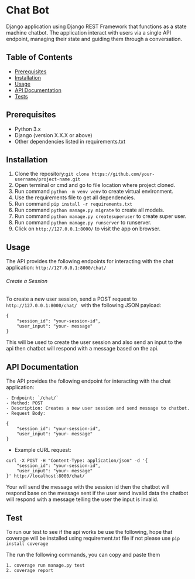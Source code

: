 # Chat Bot

Django application using Django REST Framework that functions as a state machine chatbot. The application interact with users via a single API endpoint, managing their state and guiding them through a conversation.

## Table of Contents

- [Prerequisites](#prerequisites)
- [Installation](#installation)
- [Usage](#usage)
- [API Documentation](#api-documentation)
- [Tests](#tests)

## Prerequisites

- Python 3.x
- Django (version X.X.X or above)
- Other dependencies listed in requirements.txt

## Installation

1. Clone the repository:``` git clone https://github.com/your-username/project-name.git ```
2. Open terminal or cmd and go to file location where project cloned.
3. Run command ``` python -m venv venv ``` to create virtual environment.
4. Use the requirements file to get all dependencies.
5. Run command ```pip install -r requirements.txt ```
6. Run command ``` python manage.py migrate ``` to create all models.
7. Run command ``` python manage.py createsuperuser ``` to create super user.
8. Run  command ``` python manage.py runserver ``` to runserver.
9. Click on ``` http://127.0.0.1:8000/ ``` to visit the app on browser.

## Usage

The API provides the following endpoints for interacting with the chat application: ``` http://127.0.0.1:8000/chat/ ```

###### Create a Session 
To create a new user session, send a POST request to ```http://127.0.0.1:8000/chat/ ``` with the following JSON payload:

``` shell
{
    "session_id": "your-session-id",
    "user_input": "your- message"
}
```
This will be used to create the user session and also send an input to the api then chatbot will respond with a message based on the api. 

## API Documentation

The API provides the following endpoint for interacting with the chat application:

``` shell
- Endpoint: `/chat/`
- Method: POST
- Description: Creates a new user session and send message to chatbot.
- Request Body:

{
    "session_id": "your-session-id",
    "user_input": "your- message"
}
```

* Example cURL request:

``` shell
curl -X POST -H "Content-Type: application/json" -d '{
    "session_id": "your-session-id",
    "user_input": "your- message"
}' http://localhost:8000/chat/

```

Your will send the message with the session id then the chatbot will respond base on the message sent if the user send invalid data the chatbot will respond with a message telling the user the input is invalid.

## Test

To run our test to see if the api works be use the following, hope that coverage will be installed using requirement.txt file if not please use ``` pip install coverage ```    

The run the following commands, you can copy and paste them
``` shell
1. coverage run manage.py test 
2. coverage report
```